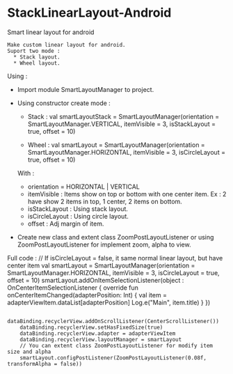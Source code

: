 # StackLinearLayout-Android
Smart linear layout for android

~~~~ 
Make custom linear layout for android.
Suport two mode : 
  * Stack layout.
  * Wheel layout.
~~~~

Using :
  * Import module SmartLayoutManager to project.
  * Using constructor create mode :
    - Stack :
     val smartLayoutStack = SmartLayoutManager(orientation = SmartLayoutManager.VERTICAL, itemVisible = 3, isStackLayout = true, offset = 10)
     
    - Wheel :
     val smartLayout = SmartLayoutManager(orientation = SmartLayoutManager.HORIZONTAL, itemVisible = 3, isCircleLayout = true, offset = 10)
     
    With : 
      - orientation = HORIZONTAL | VERTICAL
      - itemVisible : Items show on top or bottom with one center item. Ex : 2 have show 2 items in top, 1 center, 2 items on bottom.
      - isStackLayout : Using stack layout.
      - isCircleLayout : Using circle layout.
      - offset : Adj margin of item.
   * Create new class and extent class ZoomPostLayoutListener or using ZoomPostLayoutListener for implement zoom, alpha to view.
   
   
   Full code : 
    // If isCircleLayout = false, it same normal linear layout, but have center item
        val smartLayout = SmartLayoutManager(orientation = SmartLayoutManager.HORIZONTAL, itemVisible = 3, isCircleLayout = true, offset = 10)
        smartLayout.addOnItemSelectionListener(object : OnCenterItemSelectionListener {
            override fun onCenterItemChanged(adapterPosition: Int) {
                val item = adapterViewItem.dataList[adapterPosition]
                Log.e("Main", item.title)
            }
        })

        dataBinding.recyclerView.addOnScrollListener(CenterScrollListener())
        dataBinding.recyclerView.setHasFixedSize(true)
        dataBinding.recyclerView.adapter = adapterViewItem
        dataBinding.recyclerView.layoutManager = smartLayout
        // You can extent class ZoomPostLayoutListener for modify item size and alpha
        smartLayout.configPostListener(ZoomPostLayoutListener(0.08f, transformAlpha = false))

